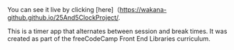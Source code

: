 You can see it live by clicking [here]（https://wakana-github.github.io/25And5ClockProject/.

This is a timer app that alternates between session and break times. 
It was created as part of the freeCodeCamp Front End Libraries curriculum.
